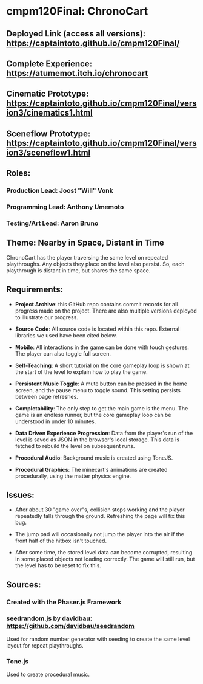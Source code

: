 # cmpm120Final: ChronoCart

## Deployed Link (access all versions): https://captaintoto.github.io/cmpm120Final/

## Complete Experience: https://atumemot.itch.io/chronocart

## Cinematic Prototype: https://captaintoto.github.io/cmpm120Final/version3/cinematics1.html

## Sceneflow Prototype: https://captaintoto.github.io/cmpm120Final/version3/sceneflow1.html

## Roles:

### Production Lead: Joost "Will" Vonk

### Programming Lead: Anthony Umemoto

### Testing/Art Lead: Aaron Bruno

## Theme: Nearby in Space, Distant in Time

ChronoCart has the player traversing the same level on repeated playthroughs. Any objects they place on the level also persist. So, each playthrough is distant in time, but shares the same space.

## Requirements:

- **Project Archive**: this GitHub repo contains commit records for all progress made on the project. There are also multiple versions deployed to illustrate our progress.

- **Source Code**: All source code is located within this repo. External libraries we used have been cited below.

- **Mobile**: All interactions in the game can be done with touch gestures. The player can also toggle full screen.

- **Self-Teaching**: A short tutorial on the core gameplay loop is shown at the start of the level to explain how to play the game.

- **Persistent Music Toggle**: A mute button can be pressed in the home screen, and the pause menu to toggle sound. This setting persists between page refreshes.

- **Completability**: The only step to get the main game is the menu. The game is an endless runner, but the core gameplay loop can be understood in under 10 minutes.

- **Data Driven Experience Progression**: Data from the player's run of the level is saved as JSON in the browser's local storage. This data is fetched to rebuild the level on subsequent runs.

- **Procedural Audio**: Background music is created using ToneJS.

- **Procedural Graphics**: The minecart's animations are created procedurally, using the matter physics engine.

## Issues:

- After about 30 "game over"s, collision stops working and the player repeatedly falls through the ground. Refreshing the page will fix this bug.

- The jump pad will occasionally not jump the player into the air if the front half of the hitbox isn't touched.

- After some time, the stored level data can become corrupted, resulting in some placed objects not loading correctly. The game will still run, but the level has to be reset to fix this.

## Sources:

### Created with the Phaser.js Framework

### seedrandom.js by davidbau: https://github.com/davidbau/seedrandom
Used for random number generator with seeding to create the same level layout for repeat playthroughs.

### Tone.js
Used to create procedural music.